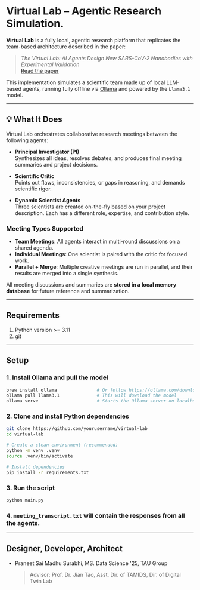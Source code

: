 # Virtual Lab – Agentic Research Simulation.

**Virtual Lab** is a fully local, agentic research platform that replicates the team-based architecture described in the paper:

> *The Virtual Lab: AI Agents Design New SARS-CoV-2 Nanobodies with Experimental Validation*  
> [Read the paper](https://www.biorxiv.org/content/10.1101/2024.11.11.623004v1)

This implementation simulates a scientific team made up of local LLM-based agents, running fully offline via [Ollama](https://ollama.com) and powered by the `Llama3.1` model.

---

## 💡 What It Does

Virtual Lab orchestrates collaborative research meetings between the following agents:

- **Principal Investigator (PI)**  
  Synthesizes all ideas, resolves debates, and produces final meeting summaries and project decisions.

- **Scientific Critic**  
  Points out flaws, inconsistencies, or gaps in reasoning, and demands scientific rigor.

- **Dynamic Scientist Agents**  
  Three scientists are created on-the-fly based on your project description. Each has a different role, expertise, and contribution style.

### Meeting Types Supported

- **Team Meetings**: All agents interact in multi-round discussions on a shared agenda.
- **Individual Meetings**: One scientist is paired with the critic for focused work.
- **Parallel + Merge**: Multiple creative meetings are run in parallel, and their results are merged into a single synthesis.

All meeting discussions and summaries are **stored in a local memory database** for future reference and summarization.

---

## Requirements

1. Python version >= 3.11
2. git

---

## Setup

### 1. Install Ollama and pull the model

```bash
brew install ollama               # Or follow https://ollama.com/download
ollama pull llama3.1              # This will download the model
ollama serve                      # Starts the Ollama server on localhost:11434
```

### 2. Clone and install Python dependencies

```bash
git clone https://github.com/yourusername/virtual-lab
cd virtual-lab

# Create a clean environment (recommended)
python -m venv .venv
source .venv/bin/activate

# Install dependencies
pip install -r requirements.txt
```

### 3. Run the script

```bash
python main.py
```

### 4. `meeting_transcript.txt` will contain the responses from all the agents.

---

## Designer, Developer, Architect
- Praneet Sai Madhu Surabhi, MS. Data Science '25, TAU Group
  > Advisor: Prof. Dr. Jian Tao, Asst. Dir. of TAMIDS, Dir. of Digital Twin Lab
